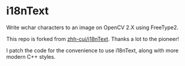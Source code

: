 i18nText
========

Write wchar characters to an image on OpenCV 2.X using FreeType2.

This repo is forked from [zhh-cui/i18nText][1]. Thanks a lot to the pioneer!

I patch the code for the convenience to use i18nText, along with more modern C++ styles. 

[1]: https://github.com/zhh-cui/i18nText/ "zhh-cui/i18nText"
